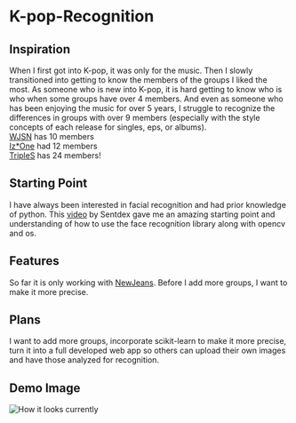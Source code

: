 # K-pop-Recognition

## Inspiration
When I first got into K-pop, it was only for the music. Then I slowly transitioned into getting to know the members of the groups I liked the most. As someone who is new into K-pop, it is hard getting to know who is who when some groups have over 4 members. And even as someone who has been enjoying the music for over 5 years, I struggle to recognize the differences in groups with over 9 members (especially with the style concepts of each release for singles, eps, or albums).\
[WJSN](https://en.wikipedia.org/wiki/WJSN) has 10 members\
[Iz*One](https://en.wikipedia.org/wiki/Iz*One) had 12 members\
[TripleS](https://en.wikipedia.org/wiki/TripleS) has 24 members!

## Starting Point
I have always been interested in facial recognition and had prior knowledge of python. This [video](https://youtu.be/535acCxjHCI?si=ukcc0JfOT3GHT4hr) by Sentdex gave me an amazing starting point and understanding of how to use the face recognition library along with opencv and os.

## Features
So far it is only working with [NewJeans](https://en.wikipedia.org/wiki/NewJeans). Before I add more groups, I want to make it more precise.

## Plans
I want to add more groups, incorporate scikit-learn to make it more precise, turn it into a full developed web app so others can upload their own images and have those analyzed for recognition.  

## Demo Image

![How it looks currently](https://github.com/DeanGhassemi/K-pop-Recognition/blob/main/demo-images/Screenshot%202024-09-19%20at%2010.02.25%E2%80%AFAM.png)
